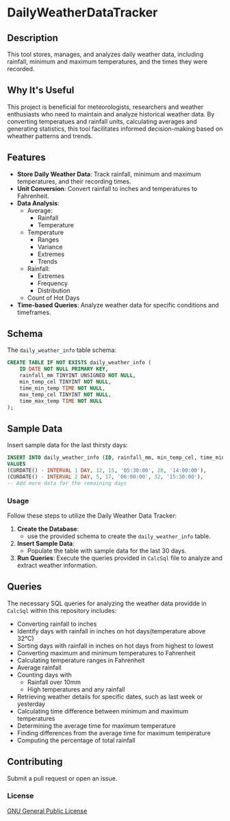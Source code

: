 # DailyWeatherDataTracker

## Description
This tool stores, manages, and analyzes daily weather data, including rainfall, minimum and maximum temperatures, and the times they were recorded.

## Why It's Useful
This project is beneficial for meteorologists, researchers and weather enthusiasts who need to maintain and analyze historical weather data. By converting temperatues and rainfall units, calculating averages and generating statistics, this tool facilitates informed decision-making based on wheather patterns and trends.

## Features 
  - **Store Daily Weather Data**: Track rainfall, minimum and maximum temperatures, and their recording times.
  - **Unit Conversion**: Convert rainfall to inches and temperatures to Fahrenheit.
  - **Data Analysis**:
    - Average:
      - Rainfall
      - Temperature
    - Temperature
      - Ranges
      - Variance
      - Extremes
      - Trends
    - Rainfall:
      - Extremes
      - Frequency
      - Distribution
    - Count of Hot Days
  - **Time-based Queries**: Analyze weather data for specific conditions and timeframes.

## Schema
The `daily_weather_info` table schema:

```sql
CREATE TABLE IF NOT EXISTS daily_weather_info (
    ID DATE NOT NULL PRIMARY KEY,
    rainfall_mm TINYINT UNSIGNED NOT NULL,
    min_temp_cel TINYINT NOT NULL,
    time_min_temp TIME NOT NULL,
    max_temp_cel TINYINT NOT NULL,
    time_max_temp TIME NOT NULL
);
  ```

## **Sample Data**
Insert sample data for the last thirsty days:
```sql
INSERT INTO daily_weather_info (ID, rainfall_mm, min_temp_cel, time_min_temp, max_temp_cel, time_max_temp)
VALUES 
(CURDATE() - INTERVAL 1 DAY, 12, 15, '05:30:00', 28, '14:00:00'),
(CURDATE() - INTERVAL 2 DAY, 5, 17, '06:00:00', 32, '15:30:00'),
-- Add more data for the remaining days
  ```

### **Usage**
Follow these steps to utilize the Daily Weather Data Tracker:
1. **Create the Database**:
   - use the provided schema to create the `daily_weather_info` table.
2. **Insert Sample Data**:
   - Populate the table with sample data for the last 30 days.
3. **Run Queries**: Execute the queries provided in `CalcSql` file to analyze and extract weather information.

## Queries
The necessary SQL queries for analyzing the weather data providde in `CalcSql` within this repository includes:
- Converting rainfall to inches
- Identify days with rainfall in inches on hot days(temperature above 32°C)
- Sorting days with rainfall in inches on hot days from highest to lowest
- Converting maximum and minimum temperatures to Fahrenheit
- Calculating temperature ranges in Fahrenheit
- Average rainfall
- Counting days with
  - Rainfall over 10mm
  - High temperatures and any rainfall
- Retrieving weather details for specific dates, such as last week or yesterday
- Calculating time difference between minimum and maximum temperatures
- Determining the average time for maximum temperature
- Finding differences from the average time for maximum temperature
- Computing the percentage of total rainfall 

## Contributing
Submit a pull request or open an issue. 

### License
[GNU General Public License](https://www.gnu.org/licenses/gpl-3.0.txt)
